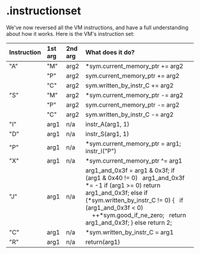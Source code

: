 # .instructionset

We've now reversed all the VM instructions, and have a full understanding about how it works. Here is the VM's instruction set:

| Instruction | 1st arg | 2nd arg | What does it do? |
| :--- | :--- | :--- | :--- |
| "A" | "M" | arg2 | \*sym.current\_memory\_ptr += arg2 |
|  | "P" | arg2 | sym.current\_memory\_ptr += arg2 |
|  | "C" | arg2 | sym.written\_by\_instr\_C += arg2 |
| "S" | "M" | arg2 | \*sym.current\_memory\_ptr -= arg2 |
|  | "P" | arg2 | sym.current\_memory\_ptr -= arg2 |
|  | "C" | arg2 | sym.written\_by\_instr\_C -= arg2 |
| "I" | arg1 | n/a | instr\_A\(arg1, 1\) |
| "D" | arg1 | n/a | instr\_S\(arg1, 1\) |
| "P" | arg1 | n/a | \*sym.current\_memory\_ptr = arg1; instr\_I\("P"\) |
| "X" | arg1 | n/a | \*sym.current\_memory\_ptr ^= arg1 |
| "J" | arg1 | n/a | arg1\_and\_0x3f = arg1 & 0x3f; if \(arg1 & 0x40 != 0\)   arg1\_and\_0x3f \*= -1 if \(arg1 &gt;= 0\) return arg1\_and\_0x3f; else if \(\*sym.written\_by\_instr\_C != 0\) {   if \(arg1\_and\_0x3f &lt; 0\)     ++\*sym.good\_if\_ne\_zero;   return arg1\_and\_0x3f; } else return 2; |
| "C" | arg1 | n/a | \*sym.written\_by\_instr\_C = arg1 |
| "R" | arg1 | n/a | return\(arg1\) |

